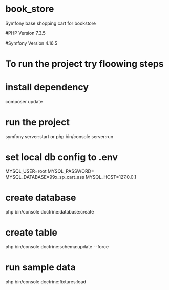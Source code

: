 # book_store
Symfony base shopping cart for bookstore

#PHP Version
7.3.5

#Symfony Version
4.16.5 

# To run the project try floowing steps

# install dependency
composer update

# run the project
symfony server:start or php bin/console server:run

# set local db config to .env
MYSQL_USER=root
MYSQL_PASSWORD=
MYSQL_DATABASE=99x_sp_cart_ass
MYSQL_HOST=127.0.0.1

# create database
php bin/console doctrine:database:create

# create table
php bin/console doctrine:schema:update --force

# run sample data
php bin/console doctrine:fixtures:load
